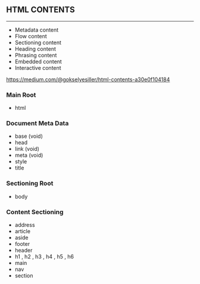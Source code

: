 ## HTML CONTENTS
<hr>

* Metadata content
* Flow content
* Sectioning content
* Heading content
* Phrasing content
* Embedded content
* Interactive content

https://medium.com/@gokselyesiller/html-contents-a30e0f104184

<h3>Main Root</h3>

* html

<h3>Document Meta Data</h3>

* base (void)
* head
* link (void)
* meta (void)
* style
* title

<h3>Sectioning Root</h3>

* body

<h3>Content Sectioning</h3>

* address
* article
* aside
* footer
* header
* h1 , h2 , h3 , h4 , h5 , h6
* main
* nav
* section
